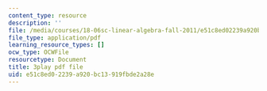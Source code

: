 ```yaml
---
content_type: resource
description: ''
file: /media/courses/18-06sc-linear-algebra-fall-2011/e51c8ed02239a920bc13919fbde2a28e_2IdtqGM6KWU.pdf
file_type: application/pdf
learning_resource_types: []
ocw_type: OCWFile
resourcetype: Document
title: 3play pdf file
uid: e51c8ed0-2239-a920-bc13-919fbde2a28e
---
```

